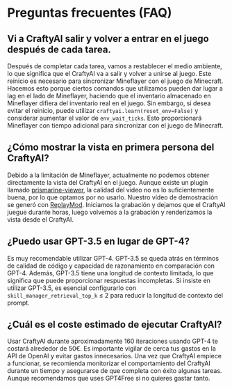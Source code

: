 # Preguntas frecuentes (FAQ)  

## Vi a CraftyAI salir y volver a entrar en el juego después de cada tarea.

  

Después de completar cada tarea, vamos a restablecer el medio ambiente, lo que significa que el CraftyAI va a salir y volver a unirse al juego. Este reinicio es necesario para sincronizar Mineflayer con el juego de Minecraft. Hacemos esto porque ciertos comandos que utilizamos pueden dar lugar a lag en el lado de Mineflayer, haciendo que el inventario almacenado en Mineflayer difiera del inventario real en el juego. Sin embargo, si desea evitar el reinicio, puede utilizar `craftyai.learn(reset_env=False)` y considerar aumentar el valor de `env_wait_ticks`. Esto proporcionará Mineflayer con tiempo adicional para sincronizar con el juego de Minecraft.

  

## ¿Cómo mostrar la vista en primera persona del CraftyAI?

  

Debido a la limitación de Mineflayer, actualmente no podemos obtener directamente la vista del CraftyAI en el juego. Aunque existe un plugin llamado [prismarine-viewer](https://github.com/PrismarineJS/prismarine-viewer), la calidad del video no es lo suficientemente buena, por lo que optamos por no usarlo. Nuestro vídeo de demostración se generó con [ReplayMod](https://www.replaymod.com/). Iniciamos la grabación y dejamos que el CraftyAI juegue durante horas, luego volvemos a la grabación y renderizamos la vista desde el CraftyAI.

  

## ¿Puedo usar GPT-3.5 en lugar de GPT-4?

  

Es muy recomendable utilizar GPT-4. GPT-3.5 se queda atrás en términos de calidad de código y capacidad de razonamiento en comparación con GPT-4. Además, GPT-3.5 tiene una longitud de contexto limitada, lo que significa que puede proporcionar respuestas incompletas. Si insiste en utilizar GPT-3.5, es esencial configurarlo con `skill_manager_retrieval_top_k` ≤ 2 para reducir la longitud de contexto del prompt.

  

## ¿Cuál es el coste estimado de ejecutar CraftyAI?

  

Usar CraftyAI durante aproximadamente 160 iteraciones usando GPT-4 te costará alrededor de 50€. Es importante vigilar de cerca tus gastos en la API de OpenAI y evitar gastos innecesarios. Una vez que CraftyAI empiece a funcionar, se recomienda monitorizar el comportamiento del CraftyAI durante un tiempo y asegurarse de que completa con éxito algunas tareas. Aunque recomendamos que uses GPT4Free si no quieres gastar tanto.
